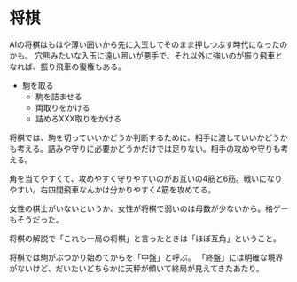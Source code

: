 # 将棋

AIの将棋はもはや薄い囲いから先に入玉してそのまま押しつぶす時代になったのかも。
穴熊みたいな入玉に遠い囲いが悪手で、それ以外に強いのが振り飛車となれば、振り飛車の復権もある。

- 駒を取る
  - 駒を詰ませる
  - 両取りをかける
  - 詰めろXXX取りをかける

将棋では、駒を切っていいかどうか判断するために、相手に渡していいかどうかも考える。詰みや守りに必要かどうかだけでは足りない。相手の攻めや守りも考える。

角を当てやすくて、攻めやすく守りやすいのがお互いの4筋と6筋。戦いになりやすい。右四間飛車なんかは分かりやすく4筋を攻めてる。

女性の棋士がいないというか、女性が将棋で弱いのは母数が少ないから。格ゲーもそうだった。

将棋の解説で「これも一局の将棋」と言ったときは「ほぼ互角」ということ。

将棋では駒がぶつかり始めてからを「中盤」と呼ぶ。
「終盤」には明確な境界がないけど、だいたいどちらかに天秤が傾いて終局が見えてきたあたり。
